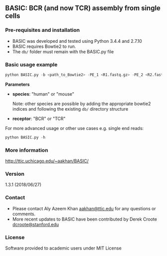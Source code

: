 ## BASIC: BCR (and now TCR) assembly from single cells


### Pre-requisites and installation
* BASIC was developed and tested using Python 3.4.4 and 2.7.10
* BASIC requires Bowtie2 to run.
* The `db/` folder must remain with the BASIC.py file

### Basic usage example

```python
python BASIC.py -b <path_to_Bowtie2> -PE_1 <R1.fastq.gz> -PE_2 <R2.fastq.gz> -g <species> -i <receptor>
```

**Parameters**
+ **species**: "human" or "mouse"

    Note: other species are possible by adding the appropriate bowtie2 indices and following the existing `db/` directory structure
+ **receptor**: "BCR" or "TCR"

For more advanced usage or other use cases e.g. single end reads:
```python
python BASIC.py -h
```

### More information
http://ttic.uchicago.edu/~aakhan/BASIC/

### Version
1.3.1 (2018/06/27)

### Contact
* Please contact Aly Azeem Khan <aakhan@ttic.edu> for any questions or comments.
* More recent updates to BASIC have been contributed by Derek Croote <dcroote@stanford.edu>

### License
Software provided to academic users under MIT License
